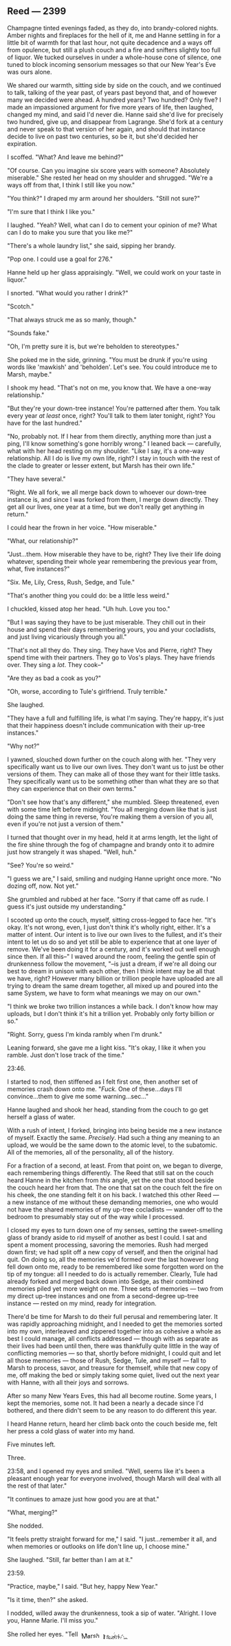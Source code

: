 <style>
#distortion1 {
    filter: url(#distort1);
    margin: 0;
    padding: 0;
    font-size: 105%;
}
#distortion2 {
    filter: url(#distort2);
    margin: 0;
    padding: 0;
    font-size: 110%;
}
</style>

## Reed — 2399

Champagne tinted evenings faded, as they do, into brandy-colored nights. Amber nights and fireplaces for the hell of it, me and Hanne settling in for a little bit of warmth for that last hour, not quite decadence and a ways off from opulence, but still a plush couch and a fire and snifters slightly too full of liquor. We tucked ourselves in under a whole-house cone of silence, one tuned to block incoming sensorium messages so that our New Year's Eve was ours alone.

We shared our warmth, sitting side by side on the couch, and we continued to talk, talking of the year past, of years past beyond that, and of however many we decided were ahead. A hundred years? Two hundred? Only five? I made an impassioned argument for five more years of life, then laughed, changed my mind, and said I'd never die. Hanne said she'd live for precisely two hundred, give up, and disappear from Lagrange. She'd fork at a century and never speak to that version of her again, and should that instance decide to live on past two centuries, so be it, but she'd decided her expiration.

I scoffed. "What? And leave me behind?"

"Of course. Can you imagine six score years with someone? Absolutely miserable." She rested her head on my shoulder and shrugged. "We're a ways off from that, I think I still like you now."

"You think?" I draped my arm around her shoulders. "Still not sure?"

"I'm sure that I think I like you."

I laughed. "Yeah? Well, what can I do to cement your opinion of me? What can I do to make you sure that you like me?"

"There's a whole laundry list," she said, sipping her brandy.

"Pop one. I could use a goal for 276."

Hanne held up her glass appraisingly. "Well, we could work on your taste in liquor."

I snorted. "What would you rather I drink?"

"Scotch."

"That always struck me as so manly, though."

"Sounds fake."

"Oh, I'm pretty sure it is, but we're beholden to stereotypes."

She poked me in the side, grinning. "You must be drunk if you're using words like 'mawkish' and 'beholden'. Let's see. You could introduce me to Marsh, maybe."

I shook my head. "That's not on me, you know that. We have a one-way relationship."

"But they're your down-tree instance! You're patterned after them. You talk every year *at least* once, right? You'll talk to them later tonight, right? You have for the last hundred."

"No, probably not. If I hear from them directly, anything more than just a ping, I'll know something's gone horribly wrong." I leaned back — carefully, what with her head resting on my shoulder. "Like I say, it's a one-way relationship. All I do is live my own life, right? I stay in touch with the rest of the clade to greater or lesser extent, but Marsh has their own life."

"They have several."

"Right. We all fork, we all merge back down to whoever our down-tree instance is, and since I was forked from them, I merge down directly. They get all our lives, one year at a time, but we don't really get anything in return."

I could hear the frown in her voice. "How miserable."

"What, our relationship?"

"Just...them. How miserable they have to be, right? They live their life doing whatever, spending their whole year remembering the previous year from, what, five instances?"

"Six. Me, Lily, Cress, Rush, Sedge, and Tule."

"That's another thing you could do: be a little less weird."

I chuckled, kissed atop her head. "Uh huh. Love you too."

"But I was saying they have to be just miserable. They chill out in their house and spend their days remembering yours, you and your cocladists, and just living vicariously through you all."

"That's not all they do. They sing. They have Vos and Pierre, right? They spend time with their partners. They go to Vos's plays. They have friends over. They sing a *lot*. They cook–"

"Are they as bad a cook as you?"

"Oh, worse, according to Tule's girlfriend. Truly terrible."

She laughed.

"They have a full and fulfilling life, is what I'm saying. They're happy, it's just that their happiness doesn't include communication with their up-tree instances."

"Why not?"

I yawned, slouched down further on the couch along with her. "They very specifically want us to live our own lives. They don't want us to just be other versions of them. They can make all of those they want for their little tasks. They specifically want us to be something other than what they are so that they can experience that on their own terms."

"Don't see how that's any different," she mumbled. Sleep threatened, even with some time left before midnight. "You all merging down like that is just doing the same thing in reverse, You're making them a version of you all, even if you're not just a version of them."

I turned that thought over in my head, held it at arms length, let the light of the fire shine through the fog of champagne and brandy onto it to admire just how strangely it was shaped. "Well, huh."

"See? You're so weird."

"I guess we are," I said, smiling and nudging Hanne upright once more. "No dozing off, now. Not yet."

She grumbled and rubbed at her face. "Sorry if that came off as rude. I guess it's just outside my understanding."

I scooted up onto the couch, myself, sitting cross-legged to face her. "It's okay. It's not wrong, even, I just don't think it's wholly right, either. It's a matter of intent. Our intent is to live our own lives to the fullest, and it's their intent to let us do so and yet still be able to experience that at one layer of remove. We've been doing it for a century, and it's worked out well enough since then. If all this–" I waved around the room, feeling the gentle spin of drunkenness follow the movement, "–is just a dream, if we're all doing our best to dream in unison with each other, then I think intent may be all that we have, right? However many billion or trillion people have uploaded are all trying to dream the same dream together, all mixed up and poured into the same System, we have to form what meanings we may on our own."

"I think we broke two trillion instances a while back. I don't know how may uploads, but I don't think it's hit a trillion yet. Probably only forty billion or so."

"Right. Sorry, guess I'm kinda rambly when I'm drunk."

Leaning forward, she gave me a light kiss. "It's okay, I like it when you ramble. Just don't lose track of the time."

23:46.

I started to nod, then stiffened as I felt first one, then another set of memories crash down onto me. "*Fuck.* One of these...days I'll convince...them to give me some warning...sec..."

Hanne laughed and shook her head, standing from the couch to go get herself a glass of water. 

With a rush of intent, I forked, bringing into being beside me a new instance of myself. Exactly the same. *Precisely*. Had such a thing any meaning to an upload, we would be the same down to the atomic level, to the subatomic. All of the memories, all of the personality, all of the history.

For a fraction of a second, at least. From that point on, we began to diverge, each remembering things differently. The Reed that still sat on the couch heard Hanne in the kitchen from *this* angle, yet the one that stood beside the couch heard her from that. The one that sat on the couch felt the fire on his cheek, the one standing felt it on his back. I watched this other Reed — a new instance of me without these demanding memories, one who would not have the shared memories of my up-tree cocladists — wander off to the bedroom to presumably stay out of the way while I processed.

I closed my eyes to turn down one of my senses, setting the sweet-smelling glass of brandy aside to rid myself of another as best I could. I sat and spent a moment processing, savoring the memories. Rush had merged down first; ve had split off a new copy of verself, and then the original had quit. On doing so, all the memories ve'd formed over the last however long fell down onto me, ready to be remembered like some forgotten word on the tip of my tongue: all I needed to do is actually remember. Clearly, Tule had already forked and merged back down into Sedge, as their combined memories piled yet more weight on me. Three sets of memories — two from my direct up-tree instances and one from a second-degree up-tree instance — rested on my mind, ready for integration.

There'd be time for Marsh to do their full perusal and remembering later. It was rapidly approaching midnight, and I needed to get the memories sorted into my own, interleaved and zippered together into as cohesive a whole as best I could manage, all conflicts addressed — though with as separate as their lives had been until then, there was thankfully quite little in the way of conflicting memories — so that, shortly before midnight, I could quit and let all those memories — those of Rush, Sedge, Tule, and myself — fall to Marsh to process, savor, and treasure for themself, while that new copy of me, off making the bed or simply taking some quiet, lived out the next year with Hanne, with all their joys and sorrows. 

After so many New Years Eves, this had all become routine. Some years, I kept the memories, some not. It had been a nearly a decade since I'd bothered, and there didn't seem to be any reason to do different this year.

I heard Hanne return, heard her climb back onto the couch beside me, felt her press a cold glass of water into my hand.

Five minutes left.

Three.

23:58, and I opened my eyes and smiled. "Well, seems like it's been a pleasant enough year for everyone involved, though Marsh will deal with all the rest of that later."

"It continues to amaze just how good you are at that."

"What, merging?"

She nodded.

"It feels pretty straight forward for me," I said. "I just...remember it all, and when memories or outlooks on life don't line up, I choose mine."

She laughed. "Still, far better than I am at it."

23:59.

"Practice, maybe," I said. "But hey, happy New Year."

"Is it time, then?" she asked.

I nodded, willed away the drunkenness, took a sip of water. "Alright. I love you, Hanne Marie. I'll miss you."

She rolled her eyes. "Tell <span id="distortion1">Marsh </span><span id="distortion2">I said—&nbsp;</span>

<svg width="0" height="0" style="margin: 0; padding: 0">
	<defs>
		<filter id="distort1">
			<feTurbulence baseFrequency="0.01 0.01" numOctaves="1" result="noise"  />
			<feDisplacementMap in="SourceGraphic" in2="noise" scale="10" xChannelSelector="R" yChannelSelector="R">
		</filter>
		<filter id="distort2">
			<feTurbulence baseFrequency="0.11 0.01" numOctaves="1" result="noise"  />
			<feDisplacementMap in="SourceGraphic" in2="noise" scale="20" xChannelSelector="R" yChannelSelector="R">
		</filter>
	</defs>
</svg>

<div style="height: 75vh"></div>

## Reed — 2401

"See? You're so weird."

"I guess we are," I said, smiling and nudging Hanne upright once more from where she'd slumped against me. A flash of *déjà vu* struck me squarely in the right temple, a headache amid the buzz of alcohol. "Hey now, no falling asleep on me."

"Right, sorry. Still, uh...still fifteen minutes." She grumbled and rubbed at her face. "Sorry if that came off as rude. I guess it's just outside my understanding."

I scooted up onto the couch, myself, sitting cross-legged to face her. "It's okay. It's not wrong, come to think of it, I just don't think it's wholly right, either, you know? It's more a matter of intent. Our intent is to live our own lives doing as we will rather than as they would, and it's their intent to let us do so — and by not interfering, even with communication, *force* us to do so — and yet still be able to experience that almost like a dream. They forked us off a century ago, me, Lily, and Cress, and we've been doing it ever since, and it's worked out well enough since then. They're more than just Marsh, now. They're Marsh and all of us. If all this–" I waved around the room, feeling the gentle spin of drunkenness follow the movement, "–is just a dream, if we're all doing our best to dream in unison with each other, then I think intent may be all that we have, right? However many billion or trillion people have uploaded are all trying to dream the same dream together, all mixed up and poured into the same System, we have to form what meanings we may on our own."

"I think we broke two trillion instances a while back. I don't know how may uploads, but I don't think it's hit a trillion yet."

"Right. Sorry, guess I'm kinda rambly when I'm drunk."

Leaning forward, she gave me a light kiss. "You know I like it when you ramble. Just don't lose track of the time." She stood up straight again and squinted out towards nothing. "Weird. *Déjà vu.*"

23:46.

I started to nod, willed away the drunkenness, then stiffened as I felt first one, then another set of memories crash down onto me. "*Fuck.* One of these...days I'll convince...them to give me some warning...sec..."

Hanne laughed and shook her head, stepping away from the couch to go get herself a glass of water.

With a press of will, I forked, bringing into being beside the couch a new instance of myself. Exactly the same. *Exactly*. Had such a thing any meaning to the uploaded consciousness, we would have been the same down to the atomic level, to the subatomic. All of the memories, all of the personality, all of the love and hate and past that made us *us*.

For a fraction of a second, at least. From there, we began to diverge, each remembering things differently. The Reed that still sat on the couch heard Hanne rummaging in the kitchen from *this* angle, and yet the one that stood beside the couch heard her from that. The one that sat on the couch felt the fire on his cheek, the one standing felt it on his back.

I closed my eyes to turn down one of my senses, taking one more sip of the sweet-smelling brandy before setting it aside to rid myself of another two as best I could. I sat and spent a moment processing, savoring the memories. Rush had merged down first; ve had split off a new copy of verself then the original had quit. On doing so, all the memories ve'd formed over the last year fell down onto me, ready to be remembered like some forgotten word on the tip of my tongue: all I needed to do was actually remember. Clearly, Tule had already forked and merged back down into Sedge, as their combined memories piled yet more weight on me. Three sets of memories — two from my direct up-tree instances and one from a second-degree up-tree instance — rested on my mind, ready for integration.

There would be time for full perusal and remembering later. It was rapidly approaching midnight, and I needed to get the memories sorted into my own, interleaved and zippered together into as cohesive a whole as I could manage, all — or, at least, almost all — conflicts addressed (though with as separate as their lives had been until then, there was thankfully quite little in the way of conflicting memories), so that, shortly before midnight, I could quit, myself, letting that new copy of myself live out the next year with Hanne, with all their joys and sorrows, while my original instance quit and let all those memories — those of Rush, Sedge, Tule, and myself — fall to Marsh to process, savor, and treasure for themself.

After so many New Years Eves, it had all become routine. Some years, I kept the memories, some not. It had been a nearly a decade since I'd bothered — I always checked with Rush, Sedge, and Tule before keeping their memories — and there didn't seem to be any reason to do different this year.

I heard Hanne return, heard her climb back onto the couch before me, felt her press a cold glass of water into my hand.

Five minutes left.

Two.

23:59, and I opened my eyes. "Well, seems like it's been a pleasant enough year. Marsh can deal with all the rest of that later."

"It continues to amaze just how good you are at that."

"What, merging that much at once?"

She nodded.

"It feels pretty straight forward for me," I said. "I just...remember, and when memories or outlooks on life don't line up, I choose mine."

She laughed. "Still, far better than I am at it."

"We've been at this for ages," my up-tree fork said. "That's a lot of practice. But hey, happy New Year."

"Is it time, then?" she asked.

I nodded, took a few long gulps of water.

"Alright. I love you, Miss Hanne Marie. I'll think of you often."

She rolled her eyes. "No you won't. Tell Marsh I said hi."

I laughed and, as the clock struck midnight, willed myself to quit.

Then frowned.

"Something wrong?"

I held up a finger and closed my eyes. Once more, I thought to myself, *I'm ready to quit*, then then willed that to be reality. 

Rather than the sudden nothingness — or sudden oneness for Marsh — that should have followed, I felt the System balk. Resist. I felt an elastic sensation that I'd never felt before. There was a barrier between me and the ability to quit. I felt it, tested it, probed and explored. It was undeniably present, and though I sensed that I could probably have pressed through it if I desired, it was as though Lagrange desperately did not want me to quit. It didn't want the Reed of now to leave the System.

"I can't."

My lingering fork took a step back, looking disconcerted.

"You can't?" Hanne tilted her head, then leaned forward to take one of my hands in her own. "I mean, it's okay if you don't want to. I don't think Marsh will mind if you're a few minutes late. Hell, you can even send them a message saying you don't want to this year. I think they'll–"

"No, Hanne," I said, carefully slipping my hand free so that I could stand. I needed to pace. "I mean I can't. I'm not able to. It's impossible. Or possible, but– wait, hold on."

It had been more than a decade since I'd done so, but if ever there was a time, this was it. There were very few reasons that the System would try to stop an instance from quitting and one of them...well, no– It'd been more than a decade since I had broken the communication embargo we had agreed on, but I sent Marsh a gentle ping.

Or *tried* to, at least.

All the ping was was a gentle nudge against the recipient's sensorium, a sense that someone was looking for them, was seeking them out, was just checking if they were free, if they were even there. From the sender's side, it felt like a gentle touch, a brush of some more metaphorical finger against the symbolic shoulder of the recipient, a reassurance that they were indeed there.

But there was nothing. I felt nothing. No sense of Marsh. Attempting to send a sensorium ping to someone that doesn't exist just felt like daydreaming. It felt like a silly, pointless imagining, as though one was imagining that they could touch God on the shoulder or shake hands with the devil.

I frowned, pinged Hanne.

"What?" she said, her frown deepening.

"Hold on, one more sec." I nodded to my new fork, who quit; I declined the merge. This would just have to be a year where I kept the memories. I wanted to keep the feeling of being unable to merge down, to know it viscerally. Something was wrong. I could work it out with my up-trees later.

00:02.

I thought across the clade, thought of one of Marsh's other forks. Pinged Lily, who was almost certainly out camping.

The response was immediate, words flowing into my consciousness through some sense that wasn't quite hearing. *"What's happening? I can't–"*

Pinged Cress, the other fork. Asked, *"Cress? Can you–"*

*"What the fuck is happening?"* came the panicked response.

*"My place,"* I sent back, followed by my address. I repeated the message to Lily and, on a whim, my own up-tree instances, Rush, Sedge, and Tule.

00:04.

Cress arrived almost immediately along with Tule — they shared a partner, so it made sense they'd be together for the evening — leading Hanne to start back on the couch. "Reed," she said, voice low. "What is–"

Lily arrived next, dusty and dishevelled from her day in some mountainous sim, already rushing forward to grab my shoulder. "You can't either?" she said, voice full of panic.

Before I could answer, Sedge and Rush arrived. The living room became quite crowded, all five of the other instances of the Marsh clade clamoring over each other to talk to me, the first long-lived fork from Marsh.

"Reed!" Hanne shouted, standing and stamping her foot. She spoke carefully, and I could hear anger just beneath that tone. "What happened?"

The rest of the clade looked to me as well, and I quailed under so many gazes. "I can't quit. I can't merge down. I can't reach Marsh. They–" my voice gave out and I had to take a shaky sip of water. "They're not on Lagrange, as far as I can tell."

00:07.

Silence fell thick across the room. The clade — Marsh's clade — stared, wide-eyed. Their expressions ranged from unsure to terrified. I couldn't even begin to imagine what expression showed on my face.

"Okay, no, hold on," Hanne said, shaking her head and waving her hand. She appeared to have willed drunkenness away, much as I had, as her voice was clear, holding more frustration than the panic I felt. "Did they quit? They couldn't have, right? You just pinged them earlier today."

I nodded.

"And they said nothing about quitting?"

"Nothing."

Hanne glanced around the room, singling out Marsh's other two immediate up-tree instances, Cress and Lily. Both shook their heads.

"I was just talking to them about an hour ago, actually." Lily admitted. "They and Vos were wrapping up the first part of the night's celebration and they were going to–"

"Vos!" I shouted. "Shit, sorry Lily."

It took a moment for Vos to respond to my ping. *"Reed? It's been a bit. What's up?"*

*"Is Marsh there?"* I sent back.

*"I don't know. I figured they were in the study waiting on you, so I just made us drinks. Is something wrong?"*

*"Can you ping them?"*

There was a short pause, followed by a sensorium glimpse of a familiar room, that study from so long ago, every flat surface that wasn't the floor covered in stacks of unread books. Empty.

*"What's happening?"* Vos sent. There was an edge of caution to her voice, the sound of a thin barrier keeping anxiety at bay.

*"Pierre?"*

*"One second."* Another pause, and then, quickly, *"Wait, can we just come over? What's your address?"*

I messaged over the address, and a few seconds later, Fenne Vos and Pierre LaFontaine arrived holding hands, leading to another yelp from Hanne.

"You must be Vos! Hi," she said, preempting any of Marsh's up-tree instances. "Do you know where Marsh is?"

Some small part of me looked on in admiration. Hanne had kept much of the panic that was coursing through me and my cocladists out of her voice. I could feel a shout building within me and I knew from past experiences with Vos and Pierre that that would only make things worse.

Vos had been Marsh's partner for decades now, nearly half a century. With so much time at one's disposal, such relationships felt natural enough, and taking a break of a few months or years was well within reach of at least us. 

She was a strikingly tall black woman with close-cropped hair and a penchant for styles that would leave anyone with a passing interest in haute couture impressed. She was prone to laughter and smirks and grins.

She was not grinning now.

"We didn't see them around," Vos answered, that barrier between caution and worry seemed to be giving way. "Why? If you're all here, I'm guessing something happened."

"Have you been able to ping them?"

Both Vos and Pierre shook their heads.

The sight of Cress and Tule bowing their heads to whisper to each other caught my eye, and a moment later their partner, a short, stocky woman with curly black hair, appeared between them, looking as though she'd come straight from a party, herself. I felt a muffled pang of affection for her, lingering emotions from my up-tree instance's memories.

"Stop!" Hanne said, then laughed nervously at the silence that followed. She gestured absentmindedly, pressing the bounds of the sim outward to expand the room. It had started getting actively crowded. "You're doing it again, Reed."

"What?" I tamped down indignation. "Sorry, Hanne, there's a lot going on."

"Right, I get that, but can you start at the beginning for those of us outside your head? What did you mean, you don't think they're on Lagrange?"

At this, both Vos and Pierre took a half-step back, looking startled.

00:11

I spent a moment composing myself. I stood up straighter, brushing my hands down over my shirt, and nodded. "Right. I'm sorry, hon. When midnight hit, I forked and tried to quit as usual. I couldn't, though. The System wouldn't let me."

Cress and Tule's partner, I Remember The Rattle Of Dry Grass of the Ode clade, stood up stock straight, all grogginess — or perhaps drunkenness — from the party fleeing her features.

"That's only supposed to happen when quitting would mean the loss of too much memory, though. The root instance can barely quit at all in the older clades–" Dry Grass winced. I did my best to ignore it and continued. "–because the System really doesn't like losing a life if it won't be merged down into a down-tree instance."

"So, you couldn't quit because..." Hanne said, urging me on.

"Well, I imagine the same is true for anyone with lots of memory inside them. I had my new fork, but the intent was to merge down, and I guess the system picked up on that. If there's no one to merge down into, it just looks like...like..."

"Like death," Dry Grass said darkly. "It looks like death. You could not quit because, to the System, you and all of your memories would die, and the System is not built for death. That is what it felt like, is it not? It felt like you could not possibly quit without pushing the weight of the world uphill?"

I frowned. "Perhaps not all that, but it certainly felt like I was trying to push against something really hard. It didn't feel like it was impossible like anything else the System would prohibit, it just felt like I was being forced away from that option."

"Like death," she muttered again. Pierre began to cry. "Marsh is not on the System, then, no."

"So are they...is Marsh dead?" Pierre whispered, his voice clouded by tears. Vos towered over him — over all of us, really — and had always seemed as though she could weather a storm better than any stone, but even she looked suddenly frail now, fragile in the face of the loss they were all only talking around.

"They are not on the System," Dry Grass and I echoed in unison.

"How can you be sure, though?" Hanne asked. "You can't merge down, sure, and you can't ping, but could they just be in some locked down sim or a privacy cone or something? Can those even block merges?"

Lily shook her head. "Not that I know of, no. I don't think anything blocks a merge."

"Nothing blocks merges, correct," Dry Grass said. "That would leave potentially much in the way of memory lingering with nowhere to go, and the System does not work that way."

Slowly, all within the room began to face her rather than me, at which I breathed a silent sigh of relief. That I was the oldest fork of Marsh's didn't necessarily give me any more of the information that they all so desperately craved. Dry Grass was more than a century older than I was, however, and if anyone might have answers...

"How do you know, love?" Tule asked.

"I worked as a sys-side System technician."

Cress laughed. It sounded forced. "And you never thought to tell us?"

"This was before you were born, my dear. Before Marsh's parents were born, even. It was a long time ago, and I have since moved on."

"Well, is there a way to find out what happened?"

She frowned down to her feet as she thought. "It used to be that there were rotated audit logs for events like forking and quitting. I do not know if those are kept any longer, though, given how large they would get in a very short amount of time. Perhaps?"

"Well, how do we check those?" Rush said, speaking up for the first time since that initial clamor of voices.

Dry Grass spread her hands helplessly. "I do not know. Again, it has been almost two centuries since I worked as a systech. The technology has changed much. I would need access. I would need time to remember. Time to research."

"Do we even *have* time?" Lily growled at her, frustration apparently winning out over panic. Cress and Tule both gave her a sharp glance.

00:15

"I do not know. I am sorry," Dry Grass said, bowing. "I will fork and read up as fast as I can, and contact In The Wind. I may even be able to get my systech bit back. May I remain here?"

"Please," Cress and Tule said in unison. Sedge, Rush, and I, along with Marsh's partners, all nodded. Lily did not. Hanne only frowned.

Dry Grass bowed once more, forked, and the fork stepped from the sim to, I suppose, go lose herself in the perisystem architecture, hunting down what information she could. They could only hope that she still had the connections to find what she needed.

"Hey, uh," Sedge said into the uncomfortable silence that fell once more. "Has anyone checked the time?"

Everyone looked up almost in unison. It was more a habit than anything, hardly a required motion — the time certainly wasn't written on the ceiling — but the habit that Marsh had formed so many years ago had stuck with all of the Marshans throughout their own lives.

Systime 277+41 00:17.

"Wait, what–"

"277? But–"

"It says 2401, too!"

Everyone talking at once quickly grew overwhelming. I shook my head, covered my ears with my hands, then, remembering that I was standing in the middle of a small crowd, tried to mask the movement by turning it into running my fingers through my hair.

"Okay, one at a time," I said, having to speak up to drown out further exclamations. "I'm seeing 277+41. Everyone else seeing the same thing?"

Nods around.

"Any, uh..." I swallowed drily, looked around, and grabbed the glass of water that still sat, neglected, on the table beside the couch. After a careful sip, I tried again. "Any ideas as to what might have happened?"

Silence.

"Well, has anything like this happened before?"

We all turned to look at Dry Grass, who shrugged helplessly. "Not that I can remember. The closest would be periods of downtime. It has happened several times over the centuries. There was a few weeks of downtime while Lagrange was being set up during Secession, a few hours here and there."

"But not, what...thirteen months?" Cress asked.

"I have never seen that amount of time lapse, no."

Sedge piped up, saying, "Nothing on the perisystem about anything like this happening before, but holy shit are the feeds going off."

"Really?" I asked, then laughed. "Sorry, stupid question. Of course they are."

"And?" Rush said, impatient. "What are they saying?"

"It's pretty much this conversation repeated a million times over. I think a lot of people doing the same sort of thing we are. A lot of talking about the jump in time, about missing instances, about trying to quit and..."

Vos frowned. "And what?"

"Well, I mean," Sedge stammered. "Same thing, I guess. Nothing."

Dry Grass tilted her head, then nodded. "Another fork is keeping a tally. Missing instances are now numbering in the thousands."

Vos took another half-step back. "Wait, *thousands?*"

"It is proving difficult to keep up with the feeds," she said, speaking slowly. Perhaps still receiving updates? "One of me is just reading the feeds and marking a tally every time a missing instance is mentioned."

"Thousands, Jesus," Hanne whispered. "I should check in on Jess. And probably–"

She started as Pierre sagged briefly against Vos, then either quit or left the sim. "He...I mean..." Vos began, shook her head, and then followed suit.

*"Do you two need anything?"* I sent to Vos. *"Or just space and quiet?"*

*"The latter,"* she replied after a few long seconds. The sensorium message was so clearly sent between sobs that I had to swallow down the same sensation rising in my throat.

"Give them some space," I mumbled against that awkward pressure in my chest. "So, okay. What's the whole story again? Midnight hit and suddenly it's thirteen months–"

"Thirteen months and ten days, almost exactly," Sedge corrected.

I sighed, nodded. "Right. Midnight hit and the date jumped forward and now there are thousands of–"

"Tens of thousands," Dry Grass said, then averted her gaze. "Apologies."

"It's alright. Tens of thousands of people missing. The feeds are going nuts. What about phys-side? Anything from them?"

"I have not been looking. I am uncomfortable with phys-side. There is a reason I am no longer a tech."

"I'll take a look," Sedge said. She forked quickly, the new instance almost immediately disappearing as she stepped from the sim. "Though I'm not as fast at it as you are."

"Anything from Castor or Pollux? Or Artemis? It's only a few months round trip, definitely less than thirteen. We don't really talk. I don't have anything from any of the Marshans on the LVs."

"Shit," Dry Grass whispered, expression falling. "Yes, there is."

When she didn't continue, Lily stamped her foot, growling, "And? You can't just leave that hanging there! I don't fucking get you Odists, you're always–"

"Lily!" Tule and Cress said as one.

She made a show of regaining her composure, movements overly liquid as she straightened up and brushed a lock of dirty blond hair out of her face. "Sorry."

An awkward silence lingered, overstaying its welcome. Eventually, Dry Grass's shoulders slumped. "You do not need to apologize. The messages will only affirm your feelings about my clade. The eighth stanza continues to manage the flow of information in–" She cut herself off and dug her hands into her pockets, an oddly bashful gesture. "I should not be telling you this, understand. I am not even supposed to be in contact with them, Hammered Silver would have my head if she knew, but Need An Answer has been in contact. Please do not share any of this." 

"'Eighth stanza?'," Hanne asked.

"Yes. One hundred of us, each named after a line in a poem broken into ten stanzas," she said. "The eighth is–"

"True Name," Lily said through gritted teeth.

"Sasha," Dry grass corrected, then shook her head. "Apologies. Yes, that is the stanza focused on...politics and information control."

Lily pointedly looked away.

"They continue to manage the situation, I mean, and, from the sounds of it, they are describing it as an issue with the Deep Space Network and the Lagrange *station*. There are few mentions of the Lagrange *System* itself. I can read between the lines as well as any of them, though, and I do not think this is true. At least, not wholly."

"Wait," Cress said. "So they're saying that there's a problem with the DSN and the station? How do you mean?"

"There are few — surprisingly few — messages from over the last thirteen months, but they are queued up as though they have been held until now. There has been no contact between the LVs or Artemis and Lagrange." There was a pause as Dry Grass's gaze drifted, clearly scanning more of those messages. "Most messages have been locked in a way I cannot access...only a few from the Guiding Council on Pollux plus the Council of Ten Castor...have been let through...outgoing messages are gated..."

"There's a bit about that in news from phys-side, actually," Sedge said, looking thoughtful. "Communications failure on the Lagrange station. Something about aging technology. The DSN was also having problems so a few new repeaters were launched. Some from the station, even."

"But nothing about the System?"

Both Sedge and Dry Grass shook their heads. "There isn't actually all that much news from phys-side," Sedge admitted. "Like, less than a week's worth."

"What did you mean about reading between the lines, though, love?" Tule asked.

"The messages are very stilted. There is panic beneath the surface. That they mention so little about Lagrange is as telling as if they were to say they did not know. They *do* know, they are just refusing to talk about it over messages." She paused. "Or the messages that are being let through, at least."

"Why?" Lily asked. While there was still an edge to her voice, genuine concern covered it well.

"'Information security and hygiene'. At least, that is what they would say were I to ask. Even if the messages were to fall into the wrong hands, sys- or phys-side, they would not show anything else having happened. I am of them, however. I can read some of the words that were not written."

"But Sedge said that news from phys-side says the same thing," Rush said.

She shrugged, another sheepish motion, and looked away. "Do you really expect that we are receiving unfiltered information from phys-side?"

I stole a glance at Lily. She looked to be spending every joule of energy on keeping her mouth shut.

There had been an enormous row within the clade when first Cress, then Tule, had gotten in a relationship with a member of the Ode clade. Most of the Marshans had largely written off the stories of the Ode clade's political meddling as overly fantastic schlock, yet more myths to keep the functionally immortal entertained. Even if they had their basis in truth, they remained only stories.

Lily, however, had had an immediate and dramatic reaction, cutting contact with the rest of the clade — including Marsh — for more than a year. She had even refused to merge down for years until tempers had settled.

Hanne spoke up. "Listen, can we maybe give this a bit to play out? I need to sleep, and if Reed doesn't take a break, he's going to explode."

The others laughed.

I felt a twinge of resentment. Shouldn't we be dumping all of our energy into this? Shouldn't we all fork several times over and throwing ourselves at the problem? Still, it was true enough, and if we stood around the living room spinning our wheels any longer, tempers would continue to flare.

"Yeah," I said. "Give me at least a few hours. I'll do a little digging and maybe grab some sleep, then we can meet up somewhere else and talk through what we've learned."

"I'll keep digging at the feeds," Sedge said. "Want to help, Rush?"

Ve nodded.

Tule and Cress nodded as well. "We'll help out Dry Grass," Cress said.

"Lily?"

"I'm just going to get some sleep," she said stiffly. "Sorry for yelling."

Cress shook its head, leans over, and hugged her. "Take the time you need."

"Right. Let's meet at a park or something in the morning. Hanne will kill me if you all pile in here again," I said, at which Hanne nodded eagerly. "And I imagine things are going to be really weird out there, so I don't want to pile into a bar or whatever."

"Really, really weird," Sedge muttered.

As one, the other Marshans stepped away from my and Hanne's sim, leaving just the two of us, the fire crackling, the weight of the evening hanging over, between us. We stood in silence for a few long moments before I stumbled back over to the couch and fell heavily into the cushions. I buried my face in my hands and only then let the grief take me.

Hanne sat beside me, arm around my back. She rested her head on my shoulder as the wave of emotion overtook me. At first, she asked if I was alright, then she whispered a few "I'm sure it'll work out"s and "it's going to be okay"s before eventually just sitting with me in silence.

"This is really fucking weird," I said once I was able to speak again. The sound of speech echoed strangely in my head, muffled in that post-cry mess. "I don't even know who I'm crying for. It's not like they're a parent. I came from them, but they aren't me, either."

"A bit of both, maybe?"

I shrugged. "Maybe."

"Do you really think they're gone?"

I shrugged again, stayed silent.

Hanne nudged me gently with her shoulder. "Come on, Reed. Let's get you to bed."

"I don't think I'll be able to sleep. Not after all that."

"Still," she said, leaning over to kiss my cheek. It felt too hot, too intense a sensation, but calmness radiated from that spot all the same. "If nothing else, you can lay down in the dark and give your poor eyes a break. Plus, *I* need to sleep, at least."

How could I stand, knowing as I did that the clade had become unmoored? How could I think of sleep when there might be some remnant of Marsh somewhere in the wires? Some ghost of them in the machine that was the System? If this System was a dream, as Dry Grass and the rest of her clade had promised the world, then oughtn't there be some wisp of them, some memory from deeper archives which could be dredged? Even a Marsh from decades ago would still be a Marsh worth bringing back.

I sighed, nodded dully, and let her pull me to my feet.

I swayed for a moment, feeling reality shift unsteadily beneath me. Once I straightened up, I followed Hanne off to our bedroom. We'd spent the previous night, as we often did, sleeping in two separate beds --- I always got too warm sleeping next to someone --- but any grounding force feels welcome now, so, with a gesture, the two beds slid together, merging seamlessly into one.

A hollow feeling bubbled up within me. The two beds merging into one was an image of something now well beyond the Marsh clade. I was thankful I'd already cried myself dry.

The lights dimmed to near darkness and the temperature dropped a few degrees as Hanne and I stripped and settled beneath the covers, her arms snug around me.

"I love you, Reed," she mumbled against the back of my neck. "I'm sorry I got so stressed before, but I love you. You know that, right?"

I leaned back against her. "I know. I love you too."

-----
